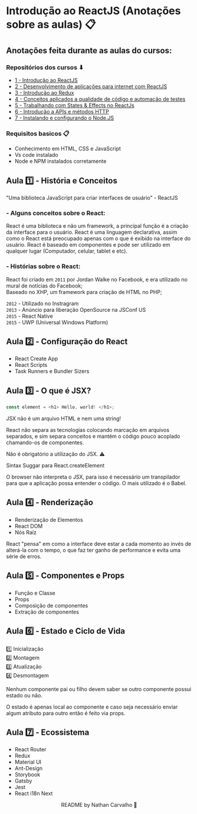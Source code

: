 # Introdução ao ReactJS (Anotações sobre as aulas) 📋

## Anotações feita durante as aulas do cursos:

### Repositórios dos cursos ⬇

- [1 - Introdução ao ReactJS](https://github.com/CarvalhoNathan/ReactJS#readme)
- [2 - Desenvolvimento de aplicações para internet com ReactJS](https://github.com/CarvalhoNathan/ReactJS/tree/main/WebApplications)
- [3 - Introdução ao Redux](https://github.com/CarvalhoNathan/ReactJS/tree/main/Redux)
- [4 - Conceitos aplicados a qualidade de código e automação de testes](https://github.com/CarvalhoNathan/ReactJS/tree/main/ReactTest)
- [5 - Trabalhando com States & Effects no ReactJs](https://github.com/CarvalhoNathan/ReactJS/tree/main/Hooks)
- [6 - Introdução a APIs e métodos HTTP](https://github.com/CarvalhoNathan/ReactJS/tree/main/APIs)
- [7 - Instalando e configurando o Node.JS](https://github.com/CarvalhoNathan/ReactJS/tree/main/Node)

### Requisitos basicos 📋
- Conhecimento em HTML, CSS e JavaScript
- Vs code instalado
- Node e NPM instalados corretamente

## Aula 1️⃣ - História e Conceitos

"Uma biblioteca JavaScript para criar interfaces de usuário" - ReactJS

### - Alguns conceitos sobre o React:

React é uma biblioteca e não um framework, a principal função é a criação da interface para o usuário.
React é uma linguagem declarativa, assim como o React está preocupado apenas com o que é exibido na interface do usuário.
React é baseado em componentes e pode ser utilizado em qualquer lugar (Computador, celular, tablet e etc).

### - Histórias sobre o React:

React foi criado em `2011` por Jordan Walke no Facebook, e era utilizado no mural de notícias do Facebook; <br>
Baseado no XHP, um framework para criação de HTML no PHP; <br>

`2012` - Utilizado no Instragram <br>
`2013` - Anúncio para liberação OpenSource na JSConf US <br>
`2015` - React Native <br>
`2015` - UWP (Universal Windows Platform)

## Aula 2️⃣ - Configuração do React

- React Create App
- React Scripts
- Task Runners e Bundler Sizers

## Aula 3️⃣ - O que é JSX?

```js
const element = <h1> Hello, world! </h1>;
```

JSX não é um arquivo HTML e nem uma string!

React não separa as tecnologias colocando marcação em arquivos separados, e sim separa conceitos e mantém o código pouco acoplado chamando-os de componentes.

Não é obrigatório a utilização do JSX. ⚠

Sintax Suggar para React.createElement

O browser não interpreta o JSX, para isso é necessário um transpilador para que a aplicação possa entender o código. O mais utilizado é o Babel.

## Aula 4️⃣ - Renderização

- Renderização de Elementos
- React DOM
- Nós Raíz

React "pensa" em como a interface deve estar a cada momento ao invés de alterá-la com o tempo, o que faz ter ganho de performance e evita uma série de erros.

## Aula 5️⃣ - Componentes e Props

- Função e Classe
- Props
- Composição de componentes
- Extração de componentes

## Aula 6️⃣ - Estado e Ciclo de Vida

1️⃣ Inicialização <br>
2️⃣ Montagem <br>
3️⃣ Atualização <br>
4️⃣ Desmontagem

Nenhum componente pai ou filho devem saber se outro componente possui estado ou não.

O estado é apenas local ao componente e caso seja necessário enviar algum atributo para outro então é feito via props.

## Aula 7️⃣ - Ecossistema

- React Router
- Redux
- Material UI
- Ant-Design
- Storybook
- Gatsby
- Jest
- React i18n Next

<p align="center">
  README by Nathan Carvalho 🚀</b>
  <br>
</p>
